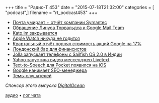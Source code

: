 +++
title = "Радио-Т 453"
date = "2015-07-18T21:32:00"
categories = [ "podcast",]
filename = "rt_podcast453"
+++

- [Почта умирает + отчёт компании Symantec](http://thenextweb.com/insider/2015/07/18/rejoice-spam-rate-hits-12-year-low/)
- [Обращение Линуса Торвальдса к Google Mail Team](https://plus.google.com/+LinusTorvalds/posts/DiG9qANf5PA)
- [Kato.im закрывается](http://venturebeat.com/2015/07/13/chat-app-kato-will-shut-down-on-aug-31-because-slack/)
- [Apple Watch никуда не годится](http://www.forbes.com/sites/quickerbettertech/2015/07/13/why-the-apple-watch-debut-is-worse-for-apple-than-glass-was-for-google/)
- [Квартальный отчёт поднял стоимость акций Google на 17%](https://investor.google.com/earnings/2015/Q2_google_earnings.html)
- [Лондонский бар для финансистов](http://www.marketwatch.com/story/when-this-market-crashes-traders-get-trashed-2015-07-17)
- [Jolla запускает телефоны с Sailfish OS 2.0 в Индии](http://www.engadget.com/2015/07/16/jolla-sailfish-india/)
- [Yahoo запустила видео мессенджер Livetext](http://techcrunch.com/2015/07/17/yahoo-quietly-launches-a-new-video-texting-mobile-messaging-app-on-itunes/)
- [Text-to-Speech для Pocket появился на iOS](http://getpocket.com/blog/2015/07/text-to-speech-for-ios-is-now-available-listen-to-your-articles-in-pocket-2/)
- [Google нанимает SEO-менеджера](https://www.google.com/about/careers/search#!t=jo&jid=120105001)
- [Темы слушателей](https://radio-t.com/p/2015/07/14/prep-453/)

_Спонсор этого выпуска [DigitalOcean](https://do.co/radiot)_

[аудио](https://cdn.radio-t.com/rt_podcast453.mp3) • [лог чата](http://chat.radio-t.com/logs/radio-t-453.html)
<audio src="https://cdn.radio-t.com/rt_podcast453.mp3" preload="none"></audio>
